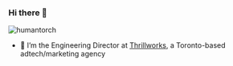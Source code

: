 ### Hi there 👋

<p align="left"> <img src="https://komarev.com/ghpvc/?username=humantorch" alt="humantorch" /> </p>

- 🔭 I’m the Engineering Director at [Thrillworks](https://thrillworks.com), a Toronto-based adtech/marketing agency


<!--
**humantorch/humantorch** is a ✨ _special_ ✨ repository because its `README.md` (this file) appears on your GitHub profile.

Here are some ideas to get you started:

- 🔭 I’m currently working on ...
- 🌱 I’m currently learning ...
- 👯 I’m looking to collaborate on ...
- 🤔 I’m looking for help with ...
- 💬 Ask me about ...
- 📫 How to reach me: ...
- 😄 Pronouns: ...
- ⚡ Fun fact: ...
-->
